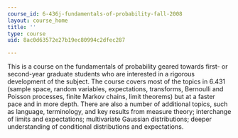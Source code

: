 ```yaml
---
course_id: 6-436j-fundamentals-of-probability-fall-2008
layout: course_home
title: ''
type: course
uid: 8ac0d63572e27b19ec80994c2dfec287

---
```

This is a course on the fundamentals of probability geared towards first- or second-year graduate students who are interested in a rigorous development of the subject. The course covers most of the topics in 6.431 (sample space, random variables, expectations, transforms, Bernoulli and Poisson processes, finite Markov chains, limit theorems) but at a faster pace and in more depth. There are also a number of additional topics, such as language, terminology, and key results from measure theory; interchange of limits and expectations; multivariate Gaussian distributions; deeper understanding of conditional distributions and expectations.
